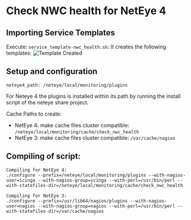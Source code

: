 
# Check NWC health for NetEye 4

## Importing Service Templates

Execute: `service_template-nwc_health.sh`:
It creates the following templates: ![Template Created](service_template-nwc_health.png)


## Setup and configuration 

`neteye4_path: /neteye/local/monitoring/plugins`

For Neteye 4 the plugins is installed within its path by running the install script of the neteye share project. 

Cache Paths to create:
- NetEye 4:
  make cache files cluster compatible: `/neteye/local/monitoring/cache/check_nwc_health`
- NetEye 3:
  make cache files cluster compatible: `/var/cache/nagios`


## Compiling of script:

```
Compiling for NetEye 4:
./configure --prefix=/neteye/local/monitoring/plugins --with-nagios-user=icinga --with-nagios-group=icinga --with-perl=/usr/bin/perl --with-statefiles-dir=/neteye/local/monitoring/cache/check_nwc_health

Compiling for NetEye 3:
./configure --prefix=/usr/lib64/nagios/plugins --with-nagios-user=nagios --with-nagios-group=nagios --with-perl=/usr/bin/perl --with-statefiles-dir=/var/cache/nagios
```

